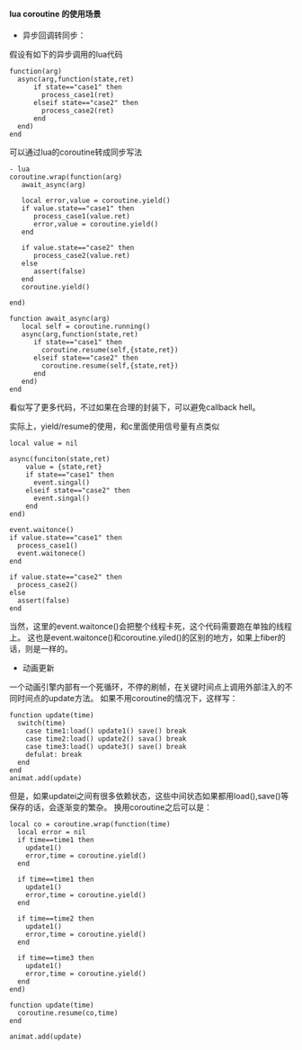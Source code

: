 #### lua coroutine 的使用场景

- 异步回调转同步：

假设有如下的异步调用的lua代码
```
function(arg)
  async(arg,function(state,ret)
      if state=="case1" then
        process_case1(ret)
      elseif state=="case2" then
        process_case2(ret)
      end
  end)
end

```

可以通过lua的coroutine转成同步写法
```
- lua
coroutine.wrap(function(arg)   
   await_async(arg)

   local error,value = coroutine.yield()
   if value.state=="case1" then
      process_case1(value.ret)
      error,value = coroutine.yield()
   end

   if value.state=="case2" then
      process_case2(value.ret)
   else
      assert(false)
   end
   coroutine.yield()

end)

function await_async(arg)
   local self = coroutine.running()
   async(arg,function(state,ret)   
      if state=="case1" then
        coroutine.resume(self,{state,ret})
      elseif state=="case2" then
        coroutine.resume(self,{state,ret})
      end
   end)
end

```

看似写了更多代码，不过如果在合理的封装下，可以避免callback hell。

实际上，yield/resume的使用，和c里面使用信号量有点类似
```
local value = nil

async(funciton(state,ret)
    value = {state,ret}
    if state=="case1" then
      event.singal()
    elseif state=="case2" then
      event.singal()
    end
end)

event.waitonce()
if value.state=="case1" then
  process_case1()
  event.waitonece()
end

if value.state=="case2" then
  process_case2()
else
  assert(false)
end

```
当然，这里的event.waitonce()会把整个线程卡死，这个代码需要跑在单独的线程上。
这也是event.waitonce()和coroutine.yiled()的区别的地方，如果上fiber的话，则是一样的。

- 动画更新

一个动画引擎内部有一个死循环，不停的刷帧，在关键时间点上调用外部注入的不同时间点的update方法。
如果不用coroutine的情况下，这样写：
```
function update(time)
  switch(time)
    case time1:load() update1() save() break
    case time2:load() update2() sava() break
    case time3:load() update3() save() break
    defulat: break
  end
end
animat.add(update)
```

但是，如果updatei之间有很多依赖状态，这些中间状态如果都用load(),save()等保存的话，会逐渐变的繁杂。
换用coroutine之后可以是：
```
local co = coroutine.wrap(function(time)
  local error = nil
  if time==time1 then
    update1()
    error,time = coroutine.yield()
  end 

  if time==time1 then
    update1()
    error,time = coroutine.yield()
  end 
  
  if time==time2 then
    update1()
    error,time = coroutine.yield()
  end 

  if time==time3 then
    update1()
    error,time = coroutine.yield()
  end 
end)

function update(time)
  coroutine.resume(co,time)
end

animat.add(update)
```
